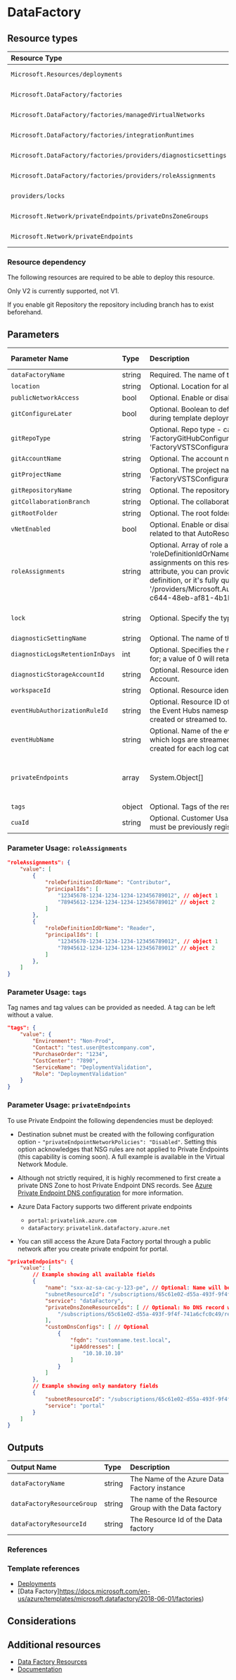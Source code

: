 # DataFactory

## Resource types

| Resource Type                                                  | Api Version        |
| :------------------------------------------------------------- | :----------------- |
| `Microsoft.Resources/deployments`                              | 2020-06-01         |
| `Microsoft.DataFactory/factories`                              | 2018-06-01         |
| `Microsoft.DataFactory/factories/managedVirtualNetworks`       | 2018-06-01         |
| `Microsoft.DataFactory/factories/integrationRuntimes`          | 2018-06-01         |
| `Microsoft.DataFactory/factories/providers/diagnosticsettings` | 2017-05-01-preview |
| `Microsoft.DataFactory/factories/providers/roleAssignments`    | 2020-04-01-preview |
| `providers/locks`                                              | 2016-09-01         |
| `Microsoft.Network/privateEndpoints/privateDnsZoneGroups`      | 2020-05-01         |
| `Microsoft.Network/privateEndpoints`                           | 2020-05-01         |


### Resource dependency

The following resources are required to be able to deploy this resource.

Only V2 is currently supported, not V1.

If you enable git Repository the repository including branch has to exist beforehand.


## Parameters

| Parameter Name                  | Type   | Description                                                                                                                                                                                                                                                                                                                                                                                                     | DefaultValue               | Possible values                                        |
| :------------------------------ | :----- | :-------------------------------------------------------------------------------------------------------------------------------------------------------------------------------------------------------------------------------------------------------------------------------------------------------------------------------------------------------------------------------------------------------------- | :------------------------- | :----------------------------------------------------- |
| `dataFactoryName`               | string | Required. The name of the Azure Factory to create                                                                                                                                                                                                                                                                                                                                                               |                            |                                                        |
| `location`                      | string | Optional. Location for all Resources.                                                                                                                                                                                                                                                                                                                                                                           | [resourceGroup().location] |                                                        |
| `publicNetworkAccess`           | bool   | Optional. Enable or disable public network access.                                                                                                                                                                                                                                                                                                                                                              | true                       |                                                        |
| `gitConfigureLater`             | bool   | Optional. Boolean to define whether or not to configure git during template deployment.                                                                                                                                                                                                                                                                                                                         | true                       |                                                        |
| `gitRepoType`                   | string | Optional. Repo type - can be 'FactoryVSTSConfiguration' or 'FactoryGitHubConfiguration'. Default is 'FactoryVSTSConfiguration'.                                                                                                                                                                                                                                                                                 | FactoryVSTSConfiguration   |                                                        |
| `gitAccountName`                | string | Optional. The account name.                                                                                                                                                                                                                                                                                                                                                                                     | ""                         |                                                        |
| `gitProjectName`                | string | Optional. The project name. Only relevant for 'FactoryVSTSConfiguration'.                                                                                                                                                                                                                                                                                                                                       | ""                         |                                                        |
| `gitRepositoryName`             | string | Optional. The repository name.                                                                                                                                                                                                                                                                                                                                                                                  | ""                         |                                                        |
| `gitCollaborationBranch`        | string | Optional. The collaboration branch name. Default is 'main'.                                                                                                                                                                                                                                                                                                                                                     | main                       |                                                        |
| `gitRootFolder`                 | string | Optional. The root folder path name. Default is '/'.                                                                                                                                                                                                                                                                                                                                                            | /                          |                                                        |
| `vNetEnabled`                   | bool   | Optional. Enable or disable managed virtual networks and related to that AutoResolveIntegrationRuntime.                                                                                                                                                                                                                                                                                                         | false                      |                                                        |
| `roleAssignments`               | string | Optional. Array of role assignment objects that contain the 'roleDefinitionIdOrName' and 'principalId' to define RBAC role assignments on this resource. In the roleDefinitionIdOrName attribute, you can provide either the display name of the role definition, or it's fully qualified ID in the following format: '/providers/Microsoft.Authorization/roleDefinitions/c2f4ef07-c644-48eb-af81-4b1b4947fb11' |                            |
| `lock`                          | string | Optional. Specify the type of lock.                                                                                                                                                                                                                                                                                                                                                                             | 'NotSpecified'             | 'CanNotDelete', 'NotSpecified', 'ReadOnly'             |
| `diagnosticSettingName`         | string | Optional. The name of the Diagnostic setting.                                                                                                                                                                                                                                                                                                                                                                   | service                    |                                                        |
| `diagnosticLogsRetentionInDays` | int    | Optional. Specifies the number of days that logs will be kept for; a value of 0 will retain data indefinitely.                                                                                                                                                                                                                                                                                                  | 365                        |                                                        |
| `diagnosticStorageAccountId`    | string | Optional. Resource identifier of the Diagnostic Storage Account.                                                                                                                                                                                                                                                                                                                                                |                            |                                                        |
| `workspaceId`                   | string | Optional. Resource identifier of Log Analytics.                                                                                                                                                                                                                                                                                                                                                                 |                            |
| `eventHubAuthorizationRuleId`   | string | Optional. Resource ID of the event hub authorization rule for the Event Hubs namespace in which the event hub should be created or streamed to.                                                                                                                                                                                                                                                                 |                            |                                                        |
| `eventHubName`                  | string | Optional. Name of the event hub within the namespace to which logs are streamed. Without this, an event hub is created for each log category.                                                                                                                                                                                                                                                                   |                            |                                                        |
| `privateEndpoints`              | array  | System.Object[]                                                                                                                                                                                                                                                                                                                                                                                                 |                            | Optional. Configuration Details for private endpoints. |
| `tags`                          | object | Optional. Tags of the resource.                                                                                                                                                                                                                                                                                                                                                                                 | {}                         |                                                        |
| `cuaId`                         | string | Optional. Customer Usage Attribution id (GUID). This GUID must be previously registered                                                                                                                                                                                                                                                                                                                         |                            |                                                        |



### Parameter Usage: `roleAssignments`

```json
"roleAssignments": {
    "value": [
        {
            "roleDefinitionIdOrName": "Contributor",
            "principalIds": [
                "12345678-1234-1234-1234-123456789012", // object 1
                "78945612-1234-1234-1234-123456789012" // object 2
            ]
        },
        {
            "roleDefinitionIdOrName": "Reader",
            "principalIds": [
                "12345678-1234-1234-1234-123456789012", // object 1
                "78945612-1234-1234-1234-123456789012" // object 2
            ]
        },
    ]
}
```


### Parameter Usage: `tags`

Tag names and tag values can be provided as needed. A tag can be left without a value.

```json
"tags": {
    "value": {
        "Environment": "Non-Prod",
        "Contact": "test.user@testcompany.com",
        "PurchaseOrder": "1234",
        "CostCenter": "7890",
        "ServiceName": "DeploymentValidation",
        "Role": "DeploymentValidation"
    }
}
```


### Parameter Usage: `privateEndpoints`

To use Private Endpoint the following dependencies must be deployed:

- Destination subnet must be created with the following configuration option - `"privateEndpointNetworkPolicies": "Disabled"`.  Setting this option acknowledges that NSG rules are not applied to Private Endpoints (this capability is coming soon). A full example is available in the Virtual Network Module.

- Although not strictly required, it is highly recommened to first create a private DNS Zone to host Private Endpoint DNS records. See [Azure Private Endpoint DNS configuration](https://docs.microsoft.com/en-us/azure/private-link/private-endpoint-dns) for more information.

- Azure Data Factory supports two different private endpoints
    - `portal`: `privatelink.azure.com`
    - `dataFactory`: `privatelink.datafactory.azure.net`

- You can still access the Azure Data Factory portal through a public network after you create private endpoint for portal.

```json
"privateEndpoints": {
    "value": [
        // Example showing all available fields
        {
            "name": "sxx-az-sa-cac-y-123-pe", // Optional: Name will be automatically generated if one is not provided here
            "subnetResourceId": "/subscriptions/65c61e02-d55a-493f-9f4f-741a6cfc0c49/resourceGroups/validation-rg/providers/Microsoft.Network/virtualNetworks/sxx-az-vnet-weu-x-001/subnets/sxx-az-subnet-weu-x-001",
            "service": "dataFactory",
            "privateDnsZoneResourceIds": [ // Optional: No DNS record will be created if a private DNS zone Resource ID is not specified
                "/subscriptions/65c61e02-d55a-493f-9f4f-741a6cfc0c49/resourceGroups/validation-rg/providers/Microsoft.Network/privateDnsZones/privatelink.datafactory.azure.net"
            ],
            "customDnsConfigs": [ // Optional
                {
                    "fqdn": "customname.test.local",
                    "ipAddresses": [
                        "10.10.10.10"
                    ]
                }
            ]
        },
        // Example showing only mandatory fields
        {
            "subnetResourceId": "/subscriptions/65c61e02-d55a-493f-9f4f-741a6cfc0c49/resourceGroups/validation-rg/providers/Microsoft.Network/virtualNetworks/sxx-az-vnet-weu-x-001/subnets/sxx-az-subnet-weu-x-001",
            "service": "portal"
        }
    ]
}
```


## Outputs

| Output Name                | Type   | Description                                          |
| :------------------------- | :----- | :--------------------------------------------------- |
| `dataFactoryName`          | string | The Name of the Azure Data Factory instance          |
| `dataFactoryResourceGroup` | string | The name of the Resource Group with the Data factory |
| `dataFactoryResourceId`    | string | The Resource Id of the Data factory                  |

### References

### Template references

- [Deployments](https://docs.microsoft.com/en-us/azure/templates/Microsoft.Resources/2018-02-01/deployments)
- [Data Factory]https://docs.microsoft.com/en-us/azure/templates/microsoft.datafactory/2018-06-01/factories)

## Considerations

## Additional resources

- [Data Factory Resources](https://docs.microsoft.com/en-us/azure/templates/microsoft.datafactory/allversions)
- [Documentation](https://docs.microsoft.com/en-us/azure/data-factory/)
